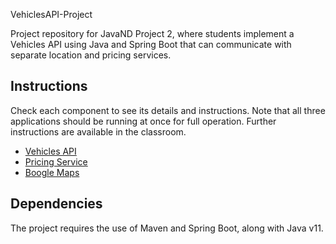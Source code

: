 VehiclesAPI-Project

Project repository for JavaND Project 2, where students implement a Vehicles API using Java and Spring Boot that can communicate with separate location and pricing services.

## Instructions

Check each component to see its details and instructions. Note that all three applications
should be running at once for full operation. Further instructions are available in the classroom.

- [Vehicles API](vehicles-api/README.md)
- [Pricing Service](Price-Service/README.md)
- [Boogle Maps](boogle-maps/README.md)

## Dependencies

The project requires the use of Maven and Spring Boot, along with Java v11.
